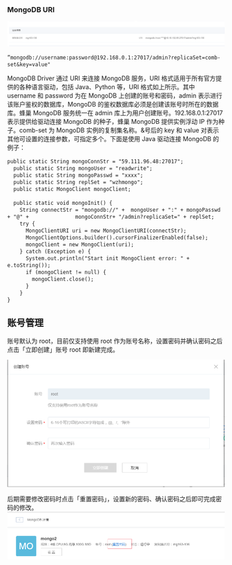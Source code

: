 

### MongoDB URI

![](../image/MongoDBURI.png)

    ”mongodb://username:password@192.168.0.1:27017/admin?replicaSet=comb-set&key=value"

MongoDB Driver 通过 URI 来连接 MongoDB 服务，URI 格式适用于所有官方提供的各种语言驱动，包括 Java、Python 等，URI 格式如上所示。其中 username 和 password 为在 MongoDB 上创建的账号和密码，admin 表示进行该账户鉴权的数据库，MongoDB 的鉴权数据库必须是创建该账号时所在的数据库。蜂巢 MongoDB 服务统一在 admin 库上为用户创建账号。192.168.0.1:27017 表示提供给驱动连接 MongoDB 的种子，蜂巢 MongoDB 提供实例浮动 IP 作为种子。comb-set 为 MongoDB 实例的复制集名称。&号后的 key 和 value 对表示其他可设置的连接参数，可指定多个。下面是使用 Java 驱动连接 MongoDB 的例子：


    public static String mongoConnStr = "59.111.96.48:27017";
      public static String mongoUser = "readwrite";
      public static String mongoPasswd = "xxxx";
      public static String replSet = "wzhmongo";
      public static MongoClient mongoClient;
    
      public static void mongoInit() {  
        String connectStr = "mongodb://" +  mongoUser + ":" + mongoPasswd + "@" + 				mongoConnStr+ "/admin?replicaSet=" + replSet;
        try {
          MongoClientURI uri = new MongoClientURI(connectStr);
          MongoClientOptions.builder().cursorFinalizerEnabled(false);
          mongoClient = new MongoClient(uri);
        } catch (Exception e) {
          System.out.println("Start init MongoClient error: " + e.toString());
          if (mongoClient != null) {
            mongoClient.close();
          }
        }
    }

## 账号管理
账号默认为 root，目前仅支持使用 root 作为账号名称，设置密码并确认密码之后点击「立即创建」账号 root 即新建完成。

![](../image/创建账号.png)

后期需要修改密码时点击「重置密码」，设置新的密码、确认密码之后即可完成密码的修改。
![](../image/重置密码.png)















